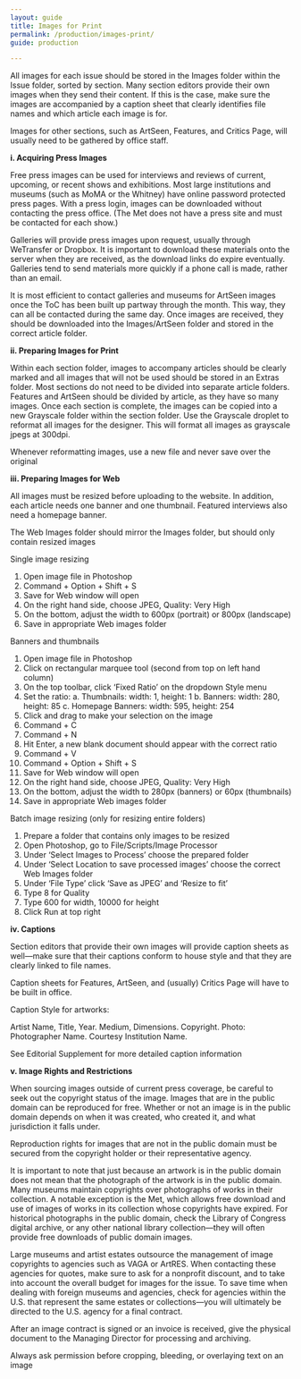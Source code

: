 ```yaml
---
layout: guide
title: Images for Print
permalink: /production/images-print/
guide: production

---
```


All images for each issue should be stored in the Images folder within the Issue folder, sorted by section. Many section editors provide their own images when they send their content. If this is the case, make sure the images are accompanied by a caption sheet that clearly identifies file names and which article each image is for.

Images for other sections, such as ArtSeen, Features, and Critics Page, will usually need to be gathered by office staff.

**i. Acquiring Press Images**

Free press images can be used for interviews and reviews of current, upcoming, or recent shows and exhibitions. Most large institutions and museums (such as MoMA or the Whitney) have online password protected press pages. With a press login, images can be downloaded without contacting the press office.  (The Met does not have a press site and must be contacted for each show.)

Galleries will provide press images upon request, usually through WeTransfer or Dropbox. It is important to download these materials onto the server when they are received, as the download links do expire eventually. Galleries tend to send materials more quickly if a phone call is made, rather than an email.

It is most efficient to contact galleries and museums for ArtSeen images once the ToC has been built up partway through the month. This way, they can all be contacted during the same day. Once images are received, they should be downloaded into the Images/ArtSeen folder and stored in the correct article folder.

**ii. Preparing Images for Print**

Within each section folder, images to accompany articles should be clearly marked and all images that will not be used should be stored in an Extras folder. Most sections do not need to be divided into separate article folders. Features and ArtSeen should be divided by article, as they have so many images. Once each section is complete, the images can be copied into a new Grayscale folder within the section folder. Use the Grayscale droplet to reformat all images for the designer. This will format all images as grayscale jpegs at 300dpi.

Whenever reformatting images, use a new file and never save over the original

**iii. Preparing Images for Web**

All images must be resized before uploading to the website. In addition, each article needs one banner and one thumbnail. Featured interviews also need a homepage banner.

The Web Images folder should mirror the Images folder, but should only contain resized images

Single image resizing
1. Open image file in Photoshop
1. Command + Option + Shift + S
1. Save for Web window will open
1. On the right hand side, choose JPEG, Quality: Very High
1. On the bottom, adjust the width to 600px (portrait) or 800px (landscape)
1. Save in appropriate Web images folder

Banners and thumbnails
1.	Open image file in Photoshop
2.	Click on rectangular marquee tool (second from top on left hand column)
3.	On the top toolbar, click ‘Fixed Ratio’ on the dropdown Style menu
4.	Set the ratio:
a.	Thumbnails: width: 1, height: 1
b.	Banners: width: 280, height: 85
c.	Homepage Banners: width: 595, height: 254
5.	Click and drag to make your selection on the image
6.	Command + C
7.	Command + N
8.	Hit Enter, a new blank document should appear with the correct ratio
9.	Command + V
10.	 Command + Option + Shift + S
11.	Save for Web window will open
12.	On the right hand side, choose JPEG, Quality: Very High
13.	On the bottom, adjust the width to 280px (banners) or 60px (thumbnails)
14.	Save in appropriate Web images folder

Batch image resizing (only for resizing entire folders)
1.	Prepare a folder that contains only images to be resized
2.	Open Photoshop, go to File/Scripts/Image Processor
3.	Under ‘Select Images to Process’ choose the prepared folder
4.	Under ‘Select Location to save processed images’ choose the correct Web Images folder
5.	Under ‘File Type’ click ‘Save as JPEG’ and ‘Resize to fit’
6.	Type 8 for Quality
7.	Type 600 for width, 10000 for height
8.	Click Run at top right

**iv. Captions**

Section editors that provide their own images will provide caption sheets as well—make sure that their captions conform to house style and that they are clearly linked to file names. 

Caption sheets for Features, ArtSeen, and (usually) Critics Page will have to be built in office.

Caption Style for artworks:

Artist Name, Title, Year. Medium, Dimensions. Copyright. Photo: Photographer Name. Courtesy Institution Name.

See Editorial Supplement for more detailed caption information

**v. Image Rights and Restrictions**

When sourcing images outside of current press coverage, be careful to seek out the copyright status of the image. Images that are in the public domain can be reproduced for free.  Whether or not an image is in the public domain depends on when it was created, who created it, and what jurisdiction it falls under. 

Reproduction rights for images that are not in the public domain must be secured from the copyright holder or their representative agency. 

It is important to note that just because an artwork is in the public domain does not mean that the photograph of the artwork is in the public domain. Many museums maintain copyrights over photographs of works in their collection. A notable exception is the Met, which allows free download and use of images of works in its collection whose copyrights have expired. For historical photographs in the public domain, check the Library of Congress digital archive, or any other national library collection—they will often provide free downloads of public domain images.

Large museums and artist estates outsource the management of image copyrights to agencies such as VAGA or ArtRES. When contacting these agencies for quotes, make sure to ask for a nonprofit discount, and to take into account the overall budget for images for the issue. To save time when dealing with foreign museums and agencies, check for agencies within the U.S. that represent the same estates or collections—you will ultimately be directed to the U.S. agency for a final contract. 

After an image contract is signed or an invoice is received, give the physical document to the Managing Director for processing and archiving.

Always ask permission before cropping, bleeding, or overlaying text on an image
